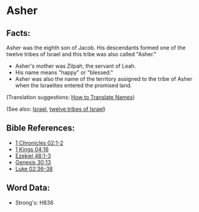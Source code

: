 # Asher #

## Facts: ##

Asher was the eighth son of Jacob. His descendants formed one of the twelve tribes of Israel and this tribe was also called "Asher." 

* Asher's mother was Zilpah, the servant of Leah.
* His name means "happy" or "blessed."
* Asher was also the name of the territory assigned to the tribe of Asher when the Israelites entered the promised land.

(Translation suggestions: [How to Translate Names](rc://en/ta/man/translate/translate-names))

(See also: [Israel](../kt/israel.md), [twelve tribes of Israel](../other/12tribesofisrael.md))

## Bible References: ##

* [1 Chronicles 02:1-2](rc://en/tn/help/1ch/02/01)
* [1 Kings 04:16](rc://en/tn/help/1ki/04/16)
* [Ezekiel 48:1-3](rc://en/tn/help/ezk/48/01)
* [Genesis 30:13](rc://en/tn/help/gen/30/13)
* [Luke 02:36-38](rc://en/tn/help/luk/02/36)

## Word Data: ##

* Strong's: H836
